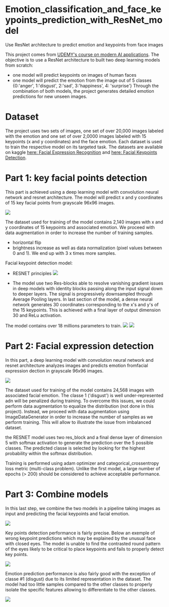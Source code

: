 # Emotion_classification_and_face_keypoints_prediction_with_ResNet_model
Use ResNet architecture to predict emotion and keypoints from face images

This project comes from [UDEMY's course on modern AI applications](https://www.udemy.com/course/modern-artificial-intelligence-applications).
The objective is to use a ResNet architecture to built two deep learning models from scratch:
- one model will predict keypoints on images of human faces
- one model will predict the emotion from the image out of 5 classes {0:'anger', 1:'disgust', 2:'sad', 3:'happiness', 4: 'surprise'}
Through the combination of both models, the project generates detailed emotion predictions for new unseen images.

# Dataset

The project uses two sets of images, one set of over 20,000 images labeled with the emotion and one set of over 2,0000 images labeled with 15 keypoints (x and y coordinates) and the face emotion.
Each dataset is used to train the respective model on its targeted task.
The datasets are available on kaggle [here: Facial Expression Recognition](https://www.kaggle.com/c/challenges-in-representation-learning-facial-expression-recognition-challenge/data) and [here: Facial Keypoints Detection](https://www.kaggle.com/c/facial-keypoints-detection/data).

# Part 1: key facial points detection

This part is achieved using a deep learning model with convolution neural network and resnet architecture. The model will predict x and y coordinates of 15 key facial points from grayscale 96x96 images.

![](assets/keypoint_detection.jpg)

The dataset used for training of the model contains 2,140 images with x and y coordinates of 15 keypoints and associated emotion.
We proceed with data augmentation in order to increase the number of training samples.
- horizontal flip
- brightness increase
as well as data normalization (pixel values between 0 and 1). We end up with 3 x times more samples.

Facial keypoint detection model:

- RESNET principles
![](assets/resnet.PNG)

- The model use two Res-blocks able to resolve vanishing gradient issues in deep models with identity blocks passing along the input signal down to deeper layers. The signal is progressively downsampled through Average Pooling layers. In last section of the model, a dense neural network generates 30 coordinates corresponding to the x's and y's of the 15 keypoints. This is achieved with a final layer of output dimension 30 and ReLu activation.

The model contains over 18 millions parameters to train.
![](assets/resblocks.PNG)
![](assets/idblock.PNG)


# Part 2: Facial expression detection

In this part, a deep learning model with convolution neural network and resnet architecture analyzes images and predicts emotion fromfacial expression dection in grayscale 96x96 images.

![](assets/emotion.jpg)

The dataset used for training of the model contains 24,568 images with associated facial emotion.
The classe 1 ('disgust') is well under-represented adn will be penalized during training. To overcome this issues, we could perform data augmentation to equalize the distribution (not done in this project). Instead, we proceed with data augmentation using ImageDataGenerator in order to increase the number of samples as we perform training.
This will allow to illustrate the issue from imbalanced dataset.

the RESNET model uses two res_block and a final dense layer of dimension 5 with softmax activation to generate the prediction over the 5 possible classes. The predicted classe is selected by looking for the highest probability within the softmax distribution.

Training is performed using adam optimizer and categorical_crossentropy loss metric (multi-class problem).
Unlike the first model, a large number of epochs (> 200) should be considered to achieve acceptable performance.

# Part 3: Combine models

In this last step, we combine the two models in a pipeline taking images as input and predicting the facial keypoints and facial emotion.

![](assets/prediction.jpg)

Key points detection performance is fairly precise. Below an exemple of wrong keypoint predictions which may be explained by the unusual face with closed eyes. The model is unable to find the contrasted round pattern of the eyes likely to be critical to place keypoints and fails to properly detect key points.

![](assets/error.jpg)

Emotion prediction performance is also fairly good with the exception of classe #1 (disgust) due to its limited representation in the dataset. The model had too little samples compared to the other classes to properly isolate the specific features allowing to differentiate to the other classes.

![](assets/confusion_matrix.jpg)
